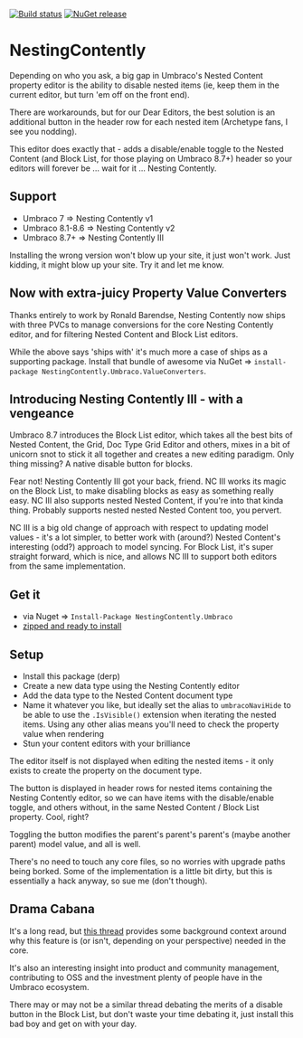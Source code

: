 [![Build status](https://ci.appveyor.com/api/projects/status/5d665tl2a8x082be?svg=true)](https://ci.appveyor.com/project/nathanwoulfe/nestingcontently)
[![NuGet release](https://img.shields.io/nuget/dt/NestingContently.Umbraco.svg)](https://www.nuget.org/packages/NestingContently.Umbraco)

# NestingContently

Depending on who you ask, a big gap in Umbraco's Nested Content property editor is the ability to disable nested items (ie, keep them in the current editor, but turn 'em off on the front end). 

There are workarounds, but for our Dear Editors, the best solution is an additional button in the header row for each nested item (Archetype fans, I see you nodding).

This editor does exactly that - adds a disable/enable toggle to the Nested Content (and Block List, for those playing on Umbraco 8.7+) header so your editors will forever be ... wait for it ... Nesting Contently.

## Support

- Umbraco 7 => Nesting Contently v1
- Umbraco 8.1-8.6 => Nesting Contently v2
- Umbraco 8.7+ => Nesting Contently III

Installing the wrong version won't blow up your site, it just won't work. Just kidding, it might blow up your site. Try it and let me know.

## Now with extra-juicy Property Value Converters
Thanks entirely to work by Ronald Barendse, Nesting Contently now ships with three PVCs to manage conversions for the core Nesting Contently editor, and for filtering Nested Content and Block List editors.

While the above says 'ships with' it's much more a case of ships as a supporting package. Install that bundle of awesome via NuGet => `install-package NestingContently.Umbraco.ValueConverters`.

## Introducing Nesting Contently III - with a vengeance
Umbraco 8.7 introduces the Block List editor, which takes all the best bits of Nested Content, the Grid, Doc Type Grid Editor and others, mixes in a bit of unicorn snot to stick it all together and creates a new editing paradigm. Only thing missing? A native disable button for blocks.

Fear not! Nesting Contently III got your back, friend. NC III works its magic on the Block List, to make disabling blocks as easy as something really easy. NC III also supports nested Nested Content, if you're into that kinda thing. Probably supports nested nested Nested Content too, you pervert.

NC III is a big old change of approach with respect to updating model values - it's a lot simpler, to better work with (around?) Nested Content's interesting (odd?) approach to model syncing. For Block List, it's super straight forward, which is nice, and allows NC III to support both editors from the same implementation.

## Get it
 - via Nuget => `Install-Package NestingContently.Umbraco`
 - [zipped and ready to install](https://ci.appveyor.com/project/nathanwoulfe/nestingcontently/build/artifacts)

## Setup

 - Install this package (derp)
 - Create a new data type using the Nesting Contently editor
 - Add the data type to the Nested Content document type
 - Name it whatever you like, but ideally set the alias to `umbracoNaviHide` to be able to use the `.IsVisible()` extension when iterating the nested items. Using any other alias means you'll need to check the property value when rendering
 - Stun your content editors with your brilliance
 
The editor itself is not displayed when editing the nested items - it only exists to create the property on the document type. 

The button is displayed in header rows for nested items containing the Nesting Contently editor, so we can have items with the disable/enable toggle, and others without, in the same Nested Content / Block List property. Cool, right?

Toggling the button modifies the parent's parent's parent's (maybe another parent) model value, and all is well. 

There's no need to touch any core files, so no worries with upgrade paths being borked. Some of the implementation is a little bit dirty, but this is essentially a hack anyway, so sue me (don't though).

## Drama Cabana

It's a long read, but [this thread](http://issues.umbraco.org/issue/U4-10422) provides some background context around why this feature is (or isn't, depending on your perspective) needed in the core.

It's also an interesting insight into product and community management, contributing to OSS and the investment plenty of people have in the Umbraco ecosystem.

There may or may not be a similar thread debating the merits of a disable button in the Block List, but don't waste your time debating it, just install this bad boy and get on with your day.
